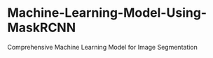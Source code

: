 # Machine-Learning-Model-Using-MaskRCNN
Comprehensive Machine Learning Model for Image Segmentation
